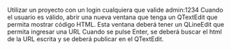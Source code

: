 Utilizar un proyecto con un login cualquiera que valide admin:1234
Cuando el usuario es válido, abrir una nueva ventana que tenga un QTextEdit que permita mostrar código HTML.
Esta ventana deberá tener un QLineEdit que permita ingresar una URL
Cuando se pulse Enter, se deberá buscar el html de la URL escrita y se deberá publicar en el QTextEdit.
